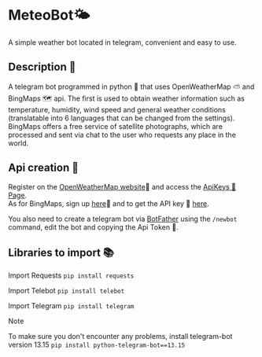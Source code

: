 # MeteoBot🌤
A simple weather bot located in telegram, convenient and easy to use.

## Description 📃

A telegram bot programmed in python 🐍 that uses OpenWeatherMap ⛅ and BingMaps 🗺️ api.  The first is used to obtain weather information such as temperature, humidity, wind speed and general weather conditions (translatable into 6 languages that can be changed from the settings).  BingMaps offers a free service of satellite photographs, which are processed and sent via chat to the user who requests any place in the world.

## Api creation 🔑

Register on the [OpenWeatherMap website](https://home.openweathermap.org/users/sign_in)👤 and access the [ApiKeys 🔑 Page](https://home.openweathermap.org/api_keys).  
As for BingMaps, sign up [here](https://www.bingmapsportal.com/)👤 and to get the API key 🔑 [here](https://www.bingmapsportal.com/Application).

You also need to create a telegram bot via [BotFather](https://t.me/BotFather) using the `/newbot` command, edit the bot and copying the Api Token 🔑.


## Libraries to import 📚

Import Requests
`pip install requests`

Import Telebot
`pip install telebot`

Import Telegram
`pip install telegram`


> [!NOTE]
> To make sure you don't encounter any problems, install telegram-bot version 13.15 `pip install python-telegram-bot==13.15`
